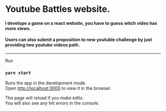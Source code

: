 # Youtube Battles website.

#### I develope a game on a react website, you have to guess witch video has more views.

#### Users can also submit a proposition to new youtuble challenge by just providing two youtube videos path.


------------------
Run

### `yarn start`

Runs the app in the development mode.<br />
Open [http://localhost:3000](http://localhost:3000) to view it in the browser.

The page will reload if you make edits.<br />
You will also see any lint errors in the console.

